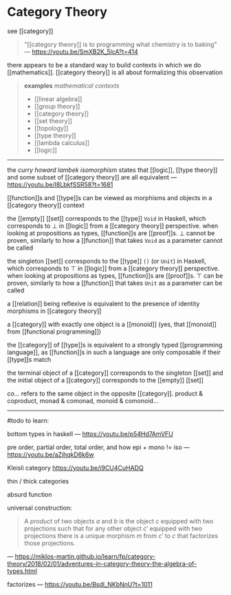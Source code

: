 # Category Theory

see [[category]]

> "[[category theory]] is to programming what chemistry is to baking" &mdash; <https://youtu.be/SmXB2K_5lcA?t=414>

there appears to be a standard way to build contexts in which we do [[mathematics]]. [[category theory]] is all about formalizing this observation

> **examples** _mathematical contexts_
>
> - [[linear algebra]]
> - [[group theory]]
> - [[category theory]]
> - [[set theory]]
> - [[topology]]
> - [[type theory]]
> - [[lambda calculus]]
> - [[logic]]

---

the _curry howard lambek isomorphism_ states that [[logic]], [[type theory]] and some subset of [[category theory]] are all equivalent &mdash; <https://youtu.be/I8LbkfSSR58?t=1681>

[[function]]s and [[type]]s can be viewed as morphisms and objects in a [[category theory]] context

the [[empty]] [[set]] corresponds to the [[type]] `Void` in Haskell, which corresponds to $\bot$ in [[logic]] from a [[category theory]] perspective. when looking at propositions as types, [[function]]s are [[proof]]s. $\bot$ cannot be proven, similarly to how a [[function]] that takes `Void` as a parameter cannot be called

the singleton [[set]] corresponds to the [[type]] `()` (or `Unit`) in Haskell, which corresponds to $\top$ in [[logic]] from a [[category theory]] perspective. when looking at propositions as types, [[function]]s are [[proof]]s. $\top$ can be proven, similarly to how a [[function]] that takes `Unit` as a parameter can be called

a [[relation]] being reflexive is equivalent to the presence of identity morphisms in [[category theory]]

a [[category]] with exactly one object is a [[monoid]] (yes, that [[monoid]] from [[functional programming]])

the [[category]] of [[type]]s is equivalent to a strongly typed [[programming language]], as [[function]]s in such a language are only composable if their [[type]]s match

the terminal object of a [[category]] corresponds to the singleton [[set]] and the initial object of a [[category]] corresponds to the [[empty]] [[set]]

_co..._ refers to the same object in the opposite [[category]]. product & coproduct, monad & comonad, monoid & comonoid...

---

#todo to learn:

bottom types in haskell &mdash; <https://youtu.be/p54Hd7AmVFU>

pre order, partial order, total order, and how epi + mono != iso &mdash; <https://youtu.be/aZjhqkD6k6w>

Kleisli category <https://youtu.be/i9CU4CuHADQ>

thin / thick categories

absurd function

universal construction:

> A _product_ of two objects $a$ and $b$ is the object $c$ equipped with two projections such that for any other object $c'$ equipped with two projections there is a unique morphism $m$ from $c'$ to $c$ that factorizes those projections.

&mdash; <https://miklos-martin.github.io/learn/fp/category-theory/2018/02/01/adventures-in-category-theory-the-algebra-of-types.html>

factorizes &mdash; <https://youtu.be/Bsdl_NKbNnU?t=1011>
